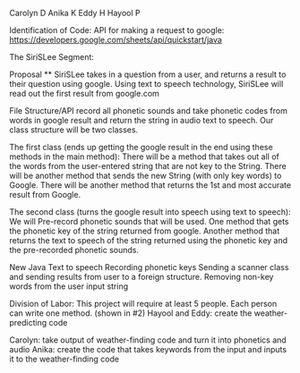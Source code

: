 Carolyn D
Anika K
Eddy H
Hayool P

Identification of Code: 
API for making a request to google: https://developers.google.com/sheets/api/quickstart/java




The SiriSLee Segment: 

Proposal ** SiriSLee takes in a question from a user, and returns a result to their question using google. Using text to speech technology, SiriSLee will read out the first result from google.com

File Structure/API record all phonetic sounds and take phonetic codes from words in google result and return the string in audio text to speech. Our class structure will be two classes.

The first class (ends up getting the google result in the end using these methods in the main method): There will be a method that takes out all of the words from the user-entered string that are not key to the String. There will be another method that sends the new String (with only key words) to Google. There will be another method that returns the 1st and most accurate result from Google.

The second class (turns the google result into speech using text to speech): We will Pre-record phonetic sounds that will be used. One method that gets the phonetic key of the string returned from google. Another method that returns the text to speech of the string returned using the phonetic key and the pre-recorded phonetic sounds.

New Java
Text to speech
Recording phonetic keys
Sending a scanner class and sending results from user to a foreign structure.
Removing non-key words from the user input string

Division of Labor: This project will require at least 5 people. Each person can write one method. (shown in #2)
Hayool and Eddy: create the weather-predicting code

Carolyn: take output of weather-finding code and turn it into phonetics and audio
Anika: create the code that takes keywords from the input and inputs it to the weather-finding code



